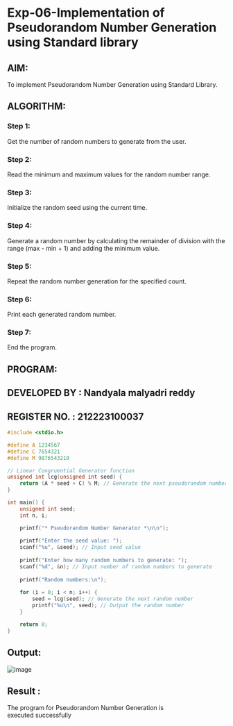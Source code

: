 # Exp-06-Implementation of Pseudorandom Number Generation using Standard library

## AIM:
To implement Pseudorandom Number Generation using Standard Library.

## ALGORITHM:
### Step 1: 
Get the number of random numbers to generate from the user.
### Step 2: 
Read the minimum and maximum values for the random number range.
### Step 3: 
Initialize the random seed using the current time.
### Step 4: 
Generate a random number by calculating the remainder of division with the range (max - min + 1) and adding the minimum value.
### Step 5: 
Repeat the random number generation for the specified count.
### Step 6: 
Print each generated random number.
### Step 7: 
End the program.

## PROGRAM:
## DEVELOPED BY : Nandyala malyadri reddy
## REGISTER NO. : 212223100037
```c
#include <stdio.h>

#define A 1234567
#define C 7654321
#define M 9876543210

// Linear Congruential Generator function
unsigned int lcg(unsigned int seed) {
    return (A * seed + C) % M; // Generate the next pseudorandom number
}

int main() {
    unsigned int seed;
    int n, i;

    printf("* Pseudorandom Number Generator *\n\n");
    
    printf("Enter the seed value: ");
    scanf("%u", &seed); // Input seed value
    
    printf("Enter how many random numbers to generate: ");
    scanf("%d", &n); // Input number of random numbers to generate
    
    printf("Random numbers:\n");
    
    for (i = 0; i < n; i++) {
        seed = lcg(seed); // Generate the next random number
        printf("%u\n", seed); // Output the random number
    }

    return 0;
}
```
## Output:

![image](https://github.com/user-attachments/assets/80ed71d5-243c-40e9-af9f-e0a643c4e1c8)

## Result :
The program for Pseudorandom Number Generation is executed successfully
